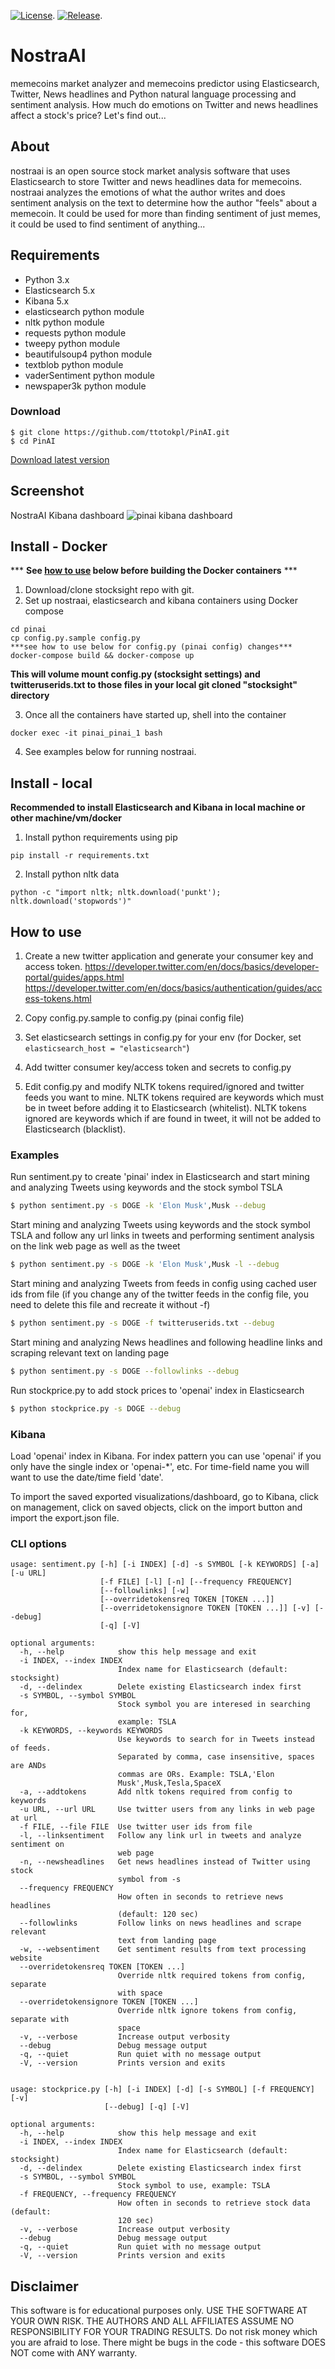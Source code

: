 

[![License](https://img.shields.io/github/license/shirosaidev/stocksight.svg?label=License&maxAge=86400)](./LICENSE).
[![Release](https://img.shields.io/github/release/shirosaidev/stocksight.svg?label=Release&maxAge=60)](https://github.com/ttotokpl/PinAI/tree/main/releases).

# NostraAI
memecoins market analyzer and memecoins predictor using Elasticsearch, Twitter, News headlines and Python natural language processing and sentiment analysis. How much do emotions on Twitter and news headlines affect a stock's price? Let's find out...

## About
nostraai is an open source stock market analysis software that uses Elasticsearch to store Twitter and news headlines data for memecoins. nostraai analyzes the emotions of what the author writes and does sentiment analysis on the text to determine how the author "feels" about a memecoin. It could be used for more than finding sentiment of just memes, it could be used to find sentiment of anything...



## Requirements
- Python 3.x
- Elasticsearch 5.x
- Kibana 5.x
- elasticsearch python module
- nltk python module
- requests python module
- tweepy python module
- beautifulsoup4 python module
- textblob python module
- vaderSentiment python module
- newspaper3k python module

### Download

```shell
$ git clone https://github.com/ttotokpl/PinAI.git
$ cd PinAI
```
[Download latest version](https://github.com/shirosaidev/stocksight/releases/latest)

## Screenshot
NostraAI Kibana dashboard
<img src="https://github.com/shirosaidev/stocksight/blob/master/docs/stocksight-dashboard-kibana.png?raw=true" alt="pinai kibana dashboard" />


## Install - Docker

*** **See [how to use](#how-to-use) below before building the Docker containers** ***

1) Download/clone stocksight repo with git.
2) Set up nostraai, elasticsearch and kibana containers using Docker compose
```
cd pinai
cp config.py.sample config.py
***see how to use below for config.py (pinai config) changes***
docker-compose build && docker-compose up
```
**This will volume mount config.py (stocksight settings) and twitteruserids.txt to those files in your local git cloned "stocksight" directory**

3) Once all the containers have started up, shell into the container

`docker exec -it pinai_pinai_1 bash`

4) See examples below for running nostraai.

## Install - local

**Recommended to install Elasticsearch and Kibana in local machine or other machine/vm/docker**

1) Install python requirements using pip

`pip install -r requirements.txt`

2) Install python nltk data

`python -c "import nltk; nltk.download('punkt'); nltk.download('stopwords')"`


## How to use
1) Create a new twitter application and generate your consumer key and access token. https://developer.twitter.com/en/docs/basics/developer-portal/guides/apps.html
https://developer.twitter.com/en/docs/basics/authentication/guides/access-tokens.html

2) Copy config.py.sample to config.py (pinai config file)

3) Set elasticsearch settings in config.py for your env (for Docker, set `elasticsearch_host = "elasticsearch"`)

4) Add twitter consumer key/access token and secrets to config.py

5) Edit config.py and modify NLTK tokens required/ignored and twitter feeds you want to mine. NLTK tokens required are keywords which must be in tweet before adding it to Elasticsearch (whitelist). NLTK tokens ignored are keywords which if are found in tweet, it will not be added to Elasticsearch (blacklist).

### Examples

Run sentiment.py to create 'pinai' index in Elasticsearch and start mining and analyzing Tweets using keywords and the stock symbol TSLA

```sh
$ python sentiment.py -s DOGE -k 'Elon Musk',Musk --debug
```

Start mining and analyzing Tweets using keywords and the stock symbol TSLA and follow any url links in tweets and performing sentiment analysis on the link web page as well as the tweet

```sh
$ python sentiment.py -s DOGE -k 'Elon Musk',Musk -l --debug
```

Start mining and analyzing Tweets from feeds in config using cached user ids from file (if you change any of the twitter  feeds in the config file, you need to delete this file and recreate it without -f)

```sh
$ python sentiment.py -s DOGE -f twitteruserids.txt --debug
```

Start mining and analyzing News headlines and following headline links and scraping relevant text on landing page

```sh
$ python sentiment.py -s DOGE --followlinks --debug
```

Run stockprice.py to add stock prices to 'openai' index in Elasticsearch

```sh
$ python stockprice.py -s DOGE --debug
```

### Kibana

Load 'openai' index in Kibana. For index pattern you can use 'openai' if you only have the single index or 'openai-*', etc. For time-field name you will want to use the date/time field 'date'.

To import the saved exported visualizations/dashboard, go to Kibana, click on management, click on saved objects, click on the import button and import the export.json file.


### CLI options

```
usage: sentiment.py [-h] [-i INDEX] [-d] -s SYMBOL [-k KEYWORDS] [-a] [-u URL]
                    [-f FILE] [-l] [-n] [--frequency FREQUENCY]
                    [--followlinks] [-w]
                    [--overridetokensreq TOKEN [TOKEN ...]]
                    [--overridetokensignore TOKEN [TOKEN ...]] [-v] [--debug]
                    [-q] [-V]

optional arguments:
  -h, --help            show this help message and exit
  -i INDEX, --index INDEX
                        Index name for Elasticsearch (default: stocksight)
  -d, --delindex        Delete existing Elasticsearch index first
  -s SYMBOL, --symbol SYMBOL
                        Stock symbol you are interesed in searching for,
                        example: TSLA
  -k KEYWORDS, --keywords KEYWORDS
                        Use keywords to search for in Tweets instead of feeds.
                        Separated by comma, case insensitive, spaces are ANDs
                        commas are ORs. Example: TSLA,'Elon
                        Musk',Musk,Tesla,SpaceX
  -a, --addtokens       Add nltk tokens required from config to keywords
  -u URL, --url URL     Use twitter users from any links in web page at url
  -f FILE, --file FILE  Use twitter user ids from file
  -l, --linksentiment   Follow any link url in tweets and analyze sentiment on
                        web page
  -n, --newsheadlines   Get news headlines instead of Twitter using stock
                        symbol from -s
  --frequency FREQUENCY
                        How often in seconds to retrieve news headlines
                        (default: 120 sec)
  --followlinks         Follow links on news headlines and scrape relevant
                        text from landing page
  -w, --websentiment    Get sentiment results from text processing website
  --overridetokensreq TOKEN [TOKEN ...]
                        Override nltk required tokens from config, separate
                        with space
  --overridetokensignore TOKEN [TOKEN ...]
                        Override nltk ignore tokens from config, separate with
                        space
  -v, --verbose         Increase output verbosity
  --debug               Debug message output
  -q, --quiet           Run quiet with no message output
  -V, --version         Prints version and exits
  
  
usage: stockprice.py [-h] [-i INDEX] [-d] [-s SYMBOL] [-f FREQUENCY] [-v]
                     [--debug] [-q] [-V]

optional arguments:
  -h, --help            show this help message and exit
  -i INDEX, --index INDEX
                        Index name for Elasticsearch (default: stocksight)
  -d, --delindex        Delete existing Elasticsearch index first
  -s SYMBOL, --symbol SYMBOL
                        Stock symbol to use, example: TSLA
  -f FREQUENCY, --frequency FREQUENCY
                        How often in seconds to retrieve stock data (default:
                        120 sec)
  -v, --verbose         Increase output verbosity
  --debug               Debug message output
  -q, --quiet           Run quiet with no message output
  -V, --version         Prints version and exits
  ```
  
  
## Disclaimer

This software is for educational purposes only. USE THE SOFTWARE AT YOUR OWN RISK. THE AUTHORS AND ALL AFFILIATES ASSUME NO RESPONSIBILITY FOR YOUR TRADING RESULTS. Do not risk money which you are afraid to lose. There might be bugs in the code - this software DOES NOT come with ANY warranty.
